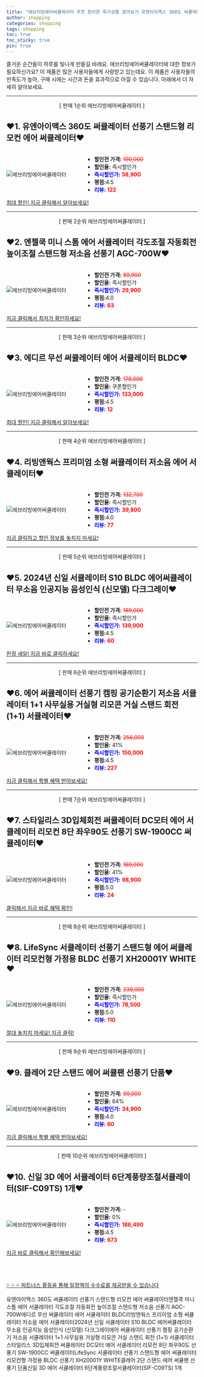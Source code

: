 ```yaml
---
title: "에브리빙에어써큘레이터 추천 편리한 특가상품 알아보기 유엔아이맥스 360도 써큘레이터 선풍기 스탠드형"
author: shopping
categories: shopping
tags: shopping
toc: true
toc_sticky: true
pin: true
---
```

즐거운 순간들이 하루를 빛나게 만들길 바래요. 에브리빙에어써큘레이터에 대한 정보가 필요하신가요?  이 제품은 많은 사용자들에게 사랑받고 있는데요. 이 제품은 사용자들의 만족도가 높아, 구매 시에는 시간과 돈을 효과적으로 아낄 수 있습니다. 아래에서 더 자세히 알아보세요.

---
<p class="toplist" style="margin: 0 auto; display: block; width: fit-content;">[ 판매 1순위 에브리빙에어써큘레이터 ]</p>

<h2><strong>❤️1. 유엔아이맥스 360도 써큘레이터 선풍기 스탠드형 리모컨 에어 써큘레이터❤️</strong></h2>

<div style="display: flex; align-items: center;">
    <div style="flex: 0.4;">
        <img src="https://thumbnail6.coupangcdn.com/thumbnails/remote/230x230ex/image/vendor_inventory/219c/721573480bf965d6ccaf7a0414aee0ead40787665faf73256b6280e77f84.jpg" alt="에브리빙에어써큘레이터" style="max-width: 100%;">
    </div>
    <div style="flex: 0.6; margin-left: 10px;">
        <ul>
            <li><strong>할인전 가격:</strong> <del style="color: red;">190,000</del></li>
            <li><strong>할인율:</strong> 즉시할인가</li>
            <li><span style='color:blue'><strong>즉시할인가:</strong></span> <span style='color:red'><strong>58,900</strong></span></li>
            <li><strong>평점:</strong>4.5</li>
            <li><span style='color:blue'><strong>리뷰:</strong></span> <span style='color:red'><strong>122</strong></span></li>
        </ul>
    </div>
</div>
<div class="center">
    <a href="https://William4Davisa.github.io?lptag=AF9450613&subid=githubio&pageKey=8097546345&traceid=V0-153&itemId=22895542331&vendorItemId=90072055293" class="myButton">
        최대 할인! 지금 클릭해서 알아보세요!
    </a>
</div>


---
<p class="toplist" style="margin: 0 auto; display: block; width: fit-content;">[ 판매 2순위 에브리빙에어써큘레이터 ]</p>

<h2><strong>❤️2. 엔젤쿡 미니 스톰 에어 서큘레이터 각도조절 자동회전 높이조절 스탠드형 저소음 선풍기 AGC-700W❤️</strong></h2>

<div style="display: flex; align-items: center;">
    <div style="flex: 0.4;">
        <img src="https://thumbnail9.coupangcdn.com/thumbnails/remote/230x230ex/image/vendor_inventory/d7b3/63438e13adb9c8dd34fcdc5c63fa3849f0e4982ac6689c7fa2c98875a587.jpg" alt="에브리빙에어써큘레이터" style="max-width: 100%;">
    </div>
    <div style="flex: 0.6; margin-left: 10px;">
        <ul>
            <li><strong>할인전 가격:</strong> <del style="color: red;">89,900</del></li>
            <li><strong>할인율:</strong> 즉시할인가</li>
            <li><span style='color:blue'><strong>즉시할인가:</strong></span> <span style='color:red'><strong>29,900</strong></span></li>
            <li><strong>평점:</strong>4.0</li>
            <li><span style='color:blue'><strong>리뷰:</strong></span> <span style='color:red'><strong>63</strong></span></li>
        </ul>
    </div>
</div>
<div class="center">
    <a href="https://William4Davisa.github.io?lptag=AF9450613&subid=githubio&pageKey=8082285552&traceid=V0-153&itemId=22796639036&vendorItemId=89831601238" class="myButton">
        지금 클릭해서 최저가 확인하세요!
    </a>
</div>


---
<p class="toplist" style="margin: 0 auto; display: block; width: fit-content;">[ 판매 3순위 에브리빙에어써큘레이터 ]</p>

<h2><strong>❤️3. 에디르 무선 써큘레이터 에어 서큘레이터 BLDC❤️</strong></h2>

<div style="display: flex; align-items: center;">
    <div style="flex: 0.4;">
        <img src="https://thumbnail10.coupangcdn.com/thumbnails/remote/230x230ex/image/vendor_inventory/ecd7/64d39464d30f718871c71be33cc44a76e566094cfe7ed569237665783d65.jpg" alt="에브리빙에어써큘레이터" style="max-width: 100%;">
    </div>
    <div style="flex: 0.6; margin-left: 10px;">
        <ul>
            <li><strong>할인전 가격:</strong> <del style="color: red;">178,000</del></li>
            <li><strong>할인율:</strong> 쿠폰할인가</li>
            <li><span style='color:blue'><strong>즉시할인가:</strong></span> <span style='color:red'><strong>133,000</strong></span></li>
            <li><strong>평점:</strong>4.5</li>
            <li><span style='color:blue'><strong>리뷰:</strong></span> <span style='color:red'><strong>12</strong></span></li>
        </ul>
    </div>
</div>
<div class="center">
    <a href="https://William4Davisa.github.io?lptag=AF9450613&subid=githubio&pageKey=8135028142&traceid=V0-153&itemId=23107284714&vendorItemId=90140564907" class="myButton">
        최대 할인! 지금 클릭해서 알아보세요!
    </a>
</div>


---
<p class="toplist" style="margin: 0 auto; display: block; width: fit-content;">[ 판매 4순위 에브리빙에어써큘레이터 ]</p>

<h2><strong>❤️4. 리빙앤웍스 프리미엄 소형 써큘레이터 저소음 에어 서큘레이터❤️</strong></h2>

<div style="display: flex; align-items: center;">
    <div style="flex: 0.4;">
        <img src="https://thumbnail10.coupangcdn.com/thumbnails/remote/230x230ex/image/vendor_inventory/e8b7/5bb633eb59a6b43d8aa16087c469b74841ff1bedc59eba6dea76c51cbae5.png" alt="에브리빙에어써큘레이터" style="max-width: 100%;">
    </div>
    <div style="flex: 0.6; margin-left: 10px;">
        <ul>
            <li><strong>할인전 가격:</strong> <del style="color: red;">132,700</del></li>
            <li><strong>할인율:</strong> 즉시할인가</li>
            <li><span style='color:blue'><strong>즉시할인가:</strong></span> <span style='color:red'><strong>39,800</strong></span></li>
            <li><strong>평점:</strong>4.0</li>
            <li><span style='color:blue'><strong>리뷰:</strong></span> <span style='color:red'><strong>77</strong></span></li>
        </ul>
    </div>
</div>
<div class="center">
    <a href="https://William4Davisa.github.io?lptag=AF9450613&subid=githubio&pageKey=7369170263&traceid=V0-153&itemId=19005230189&vendorItemId=86130082449" class="myButton">
        지금 클릭하고 할인 정보를 놓치지 마세요!
    </a>
</div>


---
<p class="toplist" style="margin: 0 auto; display: block; width: fit-content;">[ 판매 5순위 에브리빙에어써큘레이터 ]</p>

<h2><strong>❤️5. 2024년 신일 서큘레이터 S10 BLDC 에어써큘레이터 무소음 인공지능 음성인식 (신모델) 다크그레이❤️</strong></h2>

<div style="display: flex; align-items: center;">
    <div style="flex: 0.4;">
        <img src="https://thumbnail10.coupangcdn.com/thumbnails/remote/230x230ex/image/vendor_inventory/6524/0d2a84a2795beaca82482488132784b18fd9cc49261ed5c6773995c62cd7.jpg" alt="에브리빙에어써큘레이터" style="max-width: 100%;">
    </div>
    <div style="flex: 0.6; margin-left: 10px;">
        <ul>
            <li><strong>할인전 가격:</strong> <del style="color: red;">189,000</del></li>
            <li><strong>할인율:</strong> 즉시할인가</li>
            <li><span style='color:blue'><strong>즉시할인가:</strong></span> <span style='color:red'><strong>139,000</strong></span></li>
            <li><strong>평점:</strong>4.5</li>
            <li><span style='color:blue'><strong>리뷰:</strong></span> <span style='color:red'><strong>60</strong></span></li>
        </ul>
    </div>
</div>
<div class="center">
    <a href="https://William4Davisa.github.io?lptag=AF9450613&subid=githubio&pageKey=8129207718&traceid=V0-153&itemId=23083252630&vendorItemId=90663364364" class="myButton">
        한정 세일! 지금 바로 클릭하세요!
    </a>
</div>


---
<p class="toplist" style="margin: 0 auto; display: block; width: fit-content;">[ 판매 6순위 에브리빙에어써큘레이터 ]</p>

<h2><strong>❤️6. 에어 써큘레이터 선풍기 캠핑 공기순환기 저소음 서큘레이터 1+1 사무실용 거실형 리모콘 거실 스탠드 회전 (1+1) 서큘레이터❤️</strong></h2>

<div style="display: flex; align-items: center;">
    <div style="flex: 0.4;">
        <img src="https://thumbnail10.coupangcdn.com/thumbnails/remote/230x230ex/image/vendor_inventory/3f89/65062fafdac3433ac8a299a1a1500cf02cd51d28f98091d7d8e88ada01e7.png" alt="에브리빙에어써큘레이터" style="max-width: 100%;">
    </div>
    <div style="flex: 0.6; margin-left: 10px;">
        <ul>
            <li><strong>할인전 가격:</strong> <del style="color: red;">256,000</del></li>
            <li><strong>할인율:</strong> 41%</li>
            <li><span style='color:blue'><strong>즉시할인가:</strong></span> <span style='color:red'><strong>150,000</strong></span></li>
            <li><strong>평점:</strong>4.5</li>
            <li><span style='color:blue'><strong>리뷰:</strong></span> <span style='color:red'><strong>227</strong></span></li>
        </ul>
    </div>
</div>
<div class="center">
    <a href="https://William4Davisa.github.io?lptag=AF9450613&subid=githubio&pageKey=6422106414&traceid=V0-153&itemId=13822001747&vendorItemId=81072235026" class="myButton">
        지금 클릭해서 특별 혜택 받아보세요!
    </a>
</div>


---
<p class="toplist" style="margin: 0 auto; display: block; width: fit-content;">[ 판매 7순위 에브리빙에어써큘레이터 ]</p>

<h2><strong>❤️7. 스타일리스 3D입체회전 써큘레이터 DC모터 에어 서큘레이터 리모컨 8단 좌우90도 선풍기 SW-1900CC 써큘레이터❤️</strong></h2>

<div style="display: flex; align-items: center;">
    <div style="flex: 0.4;">
        <img src="https://thumbnail6.coupangcdn.com/thumbnails/remote/230x230ex/image/vendor_inventory/5ee2/39e5fd2454f448328b00c59105d4d2f6652a827bbe774dfe667f07df12e7.jpg" alt="에브리빙에어써큘레이터" style="max-width: 100%;">
    </div>
    <div style="flex: 0.6; margin-left: 10px;">
        <ul>
            <li><strong>할인전 가격:</strong> <del style="color: red;">169,000</del></li>
            <li><strong>할인율:</strong> 41%</li>
            <li><span style='color:blue'><strong>즉시할인가:</strong></span> <span style='color:red'><strong>98,900</strong></span></li>
            <li><strong>평점:</strong>5.0</li>
            <li><span style='color:blue'><strong>리뷰:</strong></span> <span style='color:red'><strong>24</strong></span></li>
        </ul>
    </div>
</div>
<div class="center">
    <a href="https://William4Davisa.github.io?lptag=AF9450613&subid=githubio&pageKey=7353711880&traceid=V0-153&itemId=18929254883&vendorItemId=86056119817" class="myButton">
        클릭해서 지금 바로 혜택 확인!
    </a>
</div>


---
<p class="toplist" style="margin: 0 auto; display: block; width: fit-content;">[ 판매 8순위 에브리빙에어써큘레이터 ]</p>

<h2><strong>❤️8. LifeSync 서큘레이터 선풍기 스탠드형 에어 써큘레이터 리모컨형 가정용 BLDC 선풍기 XH20001Y WHITE❤️</strong></h2>

<div style="display: flex; align-items: center;">
    <div style="flex: 0.4;">
        <img src="https://thumbnail7.coupangcdn.com/thumbnails/remote/230x230ex/image/vendor_inventory/ac05/c3add3e9e163b1e726fa6eab3f82d7f823bd3e5996cb68f2955fddedd473.jpg" alt="에브리빙에어써큘레이터" style="max-width: 100%;">
    </div>
    <div style="flex: 0.6; margin-left: 10px;">
        <ul>
            <li><strong>할인전 가격:</strong> <del style="color: red;">238,000</del></li>
            <li><strong>할인율:</strong> 즉시할인가</li>
            <li><span style='color:blue'><strong>즉시할인가:</strong></span> <span style='color:red'><strong>78,500</strong></span></li>
            <li><strong>평점:</strong>5.0</li>
            <li><span style='color:blue'><strong>리뷰:</strong></span> <span style='color:red'><strong>110</strong></span></li>
        </ul>
    </div>
</div>
<div class="center">
    <a href="https://William4Davisa.github.io?lptag=AF9450613&subid=githubio&pageKey=8174152688&traceid=V0-153&itemId=23357129384&vendorItemId=90387710518" class="myButton">
        절대 놓치지 마세요! 지금 클릭!
    </a>
</div>


---
<p class="toplist" style="margin: 0 auto; display: block; width: fit-content;">[ 판매 9순위 에브리빙에어써큘레이터 ]</p>

<h2><strong>❤️9. 클레어 2단 스탠드 에어 써큘팬 선풍기 단품❤️</strong></h2>

<div style="display: flex; align-items: center;">
    <div style="flex: 0.4;">
        <img src="https://thumbnail6.coupangcdn.com/thumbnails/remote/230x230ex/image/vendor_inventory/5181/7391ca478ea97f21e4adcc915997669499dfa0d1b8753551f8f6390d8152.jpg" alt="에브리빙에어써큘레이터" style="max-width: 100%;">
    </div>
    <div style="flex: 0.6; margin-left: 10px;">
        <ul>
            <li><strong>할인전 가격:</strong> <del style="color: red;">99,000</del></li>
            <li><strong>할인율:</strong> 64%</li>
            <li><span style='color:blue'><strong>즉시할인가:</strong></span> <span style='color:red'><strong>34,900</strong></span></li>
            <li><strong>평점:</strong>4.0</li>
            <li><span style='color:blue'><strong>리뷰:</strong></span> <span style='color:red'><strong>60</strong></span></li>
        </ul>
    </div>
</div>
<div class="center">
    <a href="https://William4Davisa.github.io?lptag=AF9450613&subid=githubio&pageKey=8035245806&traceid=V0-153&itemId=22479521759&vendorItemId=89867876309" class="myButton">
        지금 클릭해서 특별 혜택 받아보세요!
    </a>
</div>


---
<p class="toplist" style="margin: 0 auto; display: block; width: fit-content;">[ 판매 10순위 에브리빙에어써큘레이터 ]</p>

<h2><strong>❤️10. 신일 3D 에어 서큘레이터 6단계풍량조절서큘레이터(SIF-C09TS) 1개❤️</strong></h2>

<div style="display: flex; align-items: center;">
    <div style="flex: 0.4;">
        <img src="https://thumbnail7.coupangcdn.com/thumbnails/remote/230x230ex/image/vendor_inventory/7baf/f1fbe9d627456861720f15aed800cbc7e53de080459f9fbd0974f01a206d.png" alt="에브리빙에어써큘레이터" style="max-width: 100%;">
    </div>
    <div style="flex: 0.6; margin-left: 10px;">
        <ul>
            <li><strong>할인전 가격:</strong> <del style="color: red;">-</del></li>
            <li><strong>할인율:</strong> 0%</li>
            <li><span style='color:blue'><strong>즉시할인가:</strong></span> <span style='color:red'><strong>186,490</strong></span></li>
            <li><strong>평점:</strong>4.5</li>
            <li><span style='color:blue'><strong>리뷰:</strong></span> <span style='color:red'><strong>673</strong></span></li>
        </ul>
    </div>
</div>
<div class="center">
    <a href="https://William4Davisa.github.io?lptag=AF9450613&subid=githubio&pageKey=103053007&traceid=V0-153&itemId=22104368590&vendorItemId=90609950594" class="myButton">
        지금 바로 클릭해서 확인해보세요!
    </a>
</div>

<br><br><br>[💦 💦 💦 파트너스 활동을 통해 일정액의 수수료를 제공받을 수 있습니다](https://link.coupang.com/a/bcpT2c)<br><br>유엔아이맥스 360도 써큘레이터 선풍기 스탠드형 리모컨 에어 써큘레이터엔젤쿡 미니 스톰 에어 서큘레이터 각도조절 자동회전 높이조절 스탠드형 저소음 선풍기 AGC-700W에디르 무선 써큘레이터 에어 서큘레이터 BLDC리빙앤웍스 프리미엄 소형 써큘레이터 저소음 에어 서큘레이터2024년 신일 서큘레이터 S10 BLDC 에어써큘레이터 무소음 인공지능 음성인식 (신모델) 다크그레이에어 써큘레이터 선풍기 캠핑 공기순환기 저소음 서큘레이터 1+1 사무실용 거실형 리모콘 거실 스탠드 회전 (1+1) 서큘레이터스타일리스 3D입체회전 써큘레이터 DC모터 에어 서큘레이터 리모컨 8단 좌우90도 선풍기 SW-1900CC 써큘레이터LifeSync 서큘레이터 선풍기 스탠드형 에어 써큘레이터 리모컨형 가정용 BLDC 선풍기 XH20001Y WHITE클레어 2단 스탠드 에어 써큘팬 선풍기 단품신일 3D 에어 서큘레이터 6단계풍량조절서큘레이터(SIF-C09TS) 1개